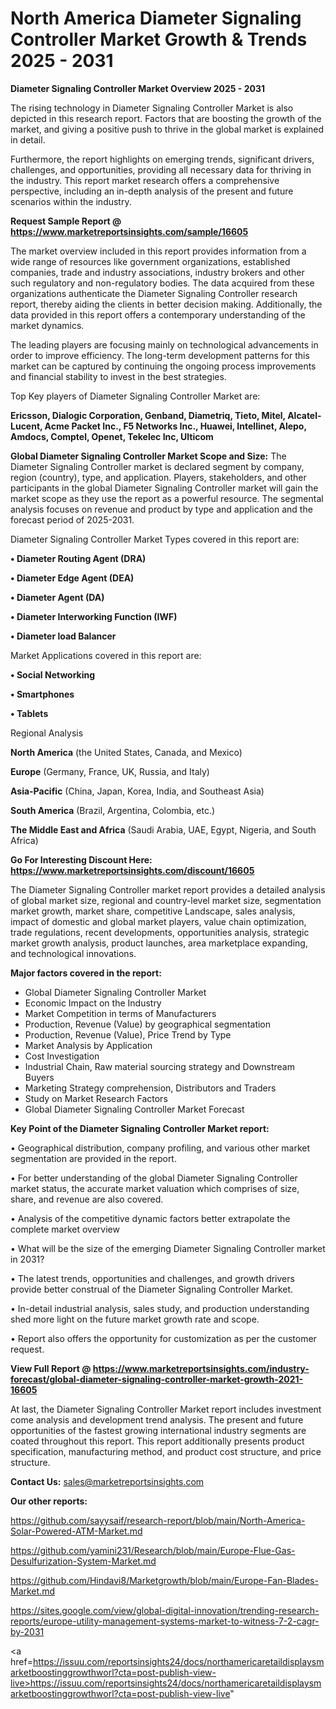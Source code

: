 # North America Diameter Signaling Controller Market Growth & Trends 2025 - 2031

<Strong> Diameter Signaling Controller Market Overview 2025 - 2031</strong>

The rising technology in Diameter Signaling Controller Market is also depicted in this research report. Factors that are boosting the growth of the market, and giving a positive push to thrive in the global market is explained in detail.

Furthermore, the report highlights on emerging trends, significant drivers, challenges, and opportunities, providing all necessary data for thriving in the industry. This report market research offers a comprehensive perspective, including an in-depth analysis of the present and future scenarios within the industry.

<strong>Request Sample Report @ <a href=https://www.marketreportsinsights.com/sample/16605>https://www.marketreportsinsights.com/sample/16605</a></strong>

The market overview included in this report provides information from a wide range of resources like government organizations, established companies, trade and industry associations, industry brokers and other such regulatory and non-regulatory bodies. The data acquired from these organizations authenticate the Diameter Signaling Controller research report, thereby aiding the clients in better decision making. Additionally, the data provided in this report offers a contemporary understanding of the market dynamics.

The leading players are focusing mainly on technological advancements in order to improve efficiency. The long-term development patterns for this market can be captured by continuing the ongoing process improvements and financial stability to invest in the best strategies.

Top Key players of Diameter Signaling Controller Market are:

<strong>Ericsson, Dialogic Corporation, Genband, Diametriq, Tieto, Mitel, Alcatel-Lucent, Acme Packet Inc., F5 Networks Inc., Huawei, Intellinet, Alepo, Amdocs, Comptel, Openet, Tekelec Inc, Ulticom</strong>

<strong><b>Global Diameter Signaling Controller Market Scope and Size:</b></strong>
The Diameter Signaling Controller market is declared segment by company, region (country), type, and application. Players, stakeholders, and other participants in the global Diameter Signaling Controller market will gain the market scope as they use the report as a powerful resource. The segmental analysis focuses on revenue and product by type and application and the forecast period of 2025-2031.

Diameter Signaling Controller Market Types covered in this report are:

<strong>• Diameter Routing Agent (DRA)

• Diameter Edge Agent (DEA)

• Diameter Agent (DA)

• Diameter Interworking Function (IWF)

• Diameter load Balancer</strong>

Market Applications covered in this report are:

<strong>• Social Networking

• Smartphones

• Tablets</strong> 

Regional Analysis

<strong>North America</strong> (the United States, Canada, and Mexico)

<strong>Europe</strong> (Germany, France, UK, Russia, and Italy)

<strong>Asia-Pacific</strong> (China, Japan, Korea, India, and Southeast Asia)

<strong>South America</strong> (Brazil, Argentina, Colombia, etc.)

<strong>The Middle East and Africa</strong> (Saudi Arabia, UAE, Egypt, Nigeria, and South Africa)

<strong>Go For Interesting Discount Here: <a href=https://www.marketreportsinsights.com/discount/16605>https://www.marketreportsinsights.com/discount/16605</a></strong>

The Diameter Signaling Controller market report provides a detailed analysis of global market size, regional and country-level market size, segmentation market growth, market share, competitive Landscape, sales analysis, impact of domestic and global market players, value chain optimization, trade regulations, recent developments, opportunities analysis, strategic market growth analysis, product launches, area marketplace expanding, and technological innovations.

<strong><b>Major factors covered in the report:</b></strong>
<ul>
  <li>Global Diameter Signaling Controller Market </li>
  <li>Economic Impact on the Industry</li>
  <li>Market Competition in terms of Manufacturers</li>
  <li>Production, Revenue (Value) by geographical segmentation</li>
  <li>Production, Revenue (Value), Price Trend by Type</li>
  <li>Market Analysis by Application</li>
  <li>Cost Investigation</li>
  <li>Industrial Chain, Raw material sourcing strategy and Downstream Buyers</li>
  <li>Marketing Strategy comprehension, Distributors and Traders</li>
  <li>Study on Market Research Factors</li>
  <li>Global Diameter Signaling Controller Market Forecast</li>
</ul>

<strong><b>Key Point of the Diameter Signaling Controller Market report:</b></strong>

• Geographical distribution, company profiling, and various other market segmentation are provided in the report.

• For better understanding of the global Diameter Signaling Controller market status, the accurate market valuation which comprises of size, share, and revenue are also covered.

• Analysis of the competitive dynamic factors better extrapolate the complete market overview

• What will be the size of the emerging Diameter Signaling Controller market in 2031?

• The latest trends, opportunities and challenges, and growth drivers provide better construal of the Diameter Signaling Controller Market.

• In-detail industrial analysis, sales study, and production understanding shed more light on the future market growth rate and scope.

• Report also offers the opportunity for customization as per the customer request.

<strong><b>View Full Report @ <a href=https://www.marketreportsinsights.com/industry-forecast/global-diameter-signaling-controller-market-growth-2021-16605>https://www.marketreportsinsights.com/industry-forecast/global-diameter-signaling-controller-market-growth-2021-16605</a></b></strong>


At last, the Diameter Signaling Controller Market report includes investment come analysis and development trend analysis. The present and future opportunities of the fastest growing international industry segments are coated throughout this report. This report additionally presents product specification, manufacturing method, and product cost structure, and price structure.

<strong>Contact Us:</strong>
sales@marketreportsinsights.com

<strong>Our other reports:</strong>

<a href=https://github.com/sayysaif/research-report/blob/main/North-America-Solar-Powered-ATM-Market.md>https://github.com/sayysaif/research-report/blob/main/North-America-Solar-Powered-ATM-Market.md</a>

<a href=https://github.com/yamini231/Research/blob/main/Europe-Flue-Gas-Desulfurization-System-Market.md>https://github.com/yamini231/Research/blob/main/Europe-Flue-Gas-Desulfurization-System-Market.md</a>

<a href=https://github.com/Hindavi8/Marketgrowth/blob/main/Europe-Fan-Blades-Market.md>https://github.com/Hindavi8/Marketgrowth/blob/main/Europe-Fan-Blades-Market.md</a>

<a href=https://sites.google.com/view/global-digital-innovation/trending-research-reports/europe-utility-management-systems-market-to-witness-7-2-cagr-by-2031>https://sites.google.com/view/global-digital-innovation/trending-research-reports/europe-utility-management-systems-market-to-witness-7-2-cagr-by-2031</a>

<a href=https://issuu.com/reportsinsights24/docs/northamericaretaildisplaysmarketboostinggrowthworl?cta=post-publish-view-live>https://issuu.com/reportsinsights24/docs/northamericaretaildisplaysmarketboostinggrowthworl?cta=post-publish-view-live</a>"
